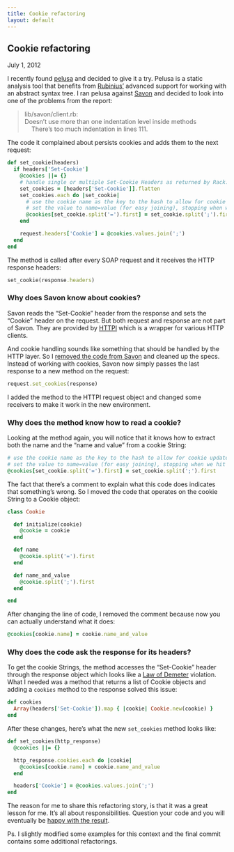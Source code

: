 ```yaml
---
title: Cookie refactoring
layout: default
---
```


Cookie refactoring
------------------

<time datetime="2012-07-01">July 1, 2012</time>

I recently found [pelusa](https://github.com/codegram/pelusa) and decided to give it a try.
Pelusa is a static analysis tool that benefits from [Rubinius’](http://rubini.us) advanced support
for working with an abstract syntax tree. I ran pelusa against [Savon](https://github.com/savonrb/savon)
and decided to look into one of the problems from the report:

> lib/savon/client.rb:  
> Doesn’t use more than one indentation level inside methods  
> &nbsp; &nbsp; There’s too much indentation in lines 111.

The code it complained about persists cookies and adds them to the next request:

``` ruby
def set_cookie(headers)
  if headers['Set-Cookie']
    @cookies ||= {}
    # handle single or multiple Set-Cookie Headers as returned by Rack::Utils::HeaderHash in HTTPI
    set_cookies = [headers['Set-Cookie']].flatten
    set_cookies.each do |set_cookie|
      # use the cookie name as the key to the hash to allow for cookie updates and seperation
      # set the value to name=value (for easy joining), stopping when we hit the Cookie options
      @cookies[set_cookie.split('=').first] = set_cookie.split(';').first
    end

    request.headers['Cookie'] = @cookies.values.join(';')
  end
end
```

The method is called after every SOAP request and it receives the HTTP response headers:

``` ruby
set_cookie(response.headers)
```

### Why does Savon know about cookies?

Savon reads the “Set-Cookie” header from the response and sets the “Cookie” header on the request.
But both request and response are not part of Savon. They are provided by [HTTPI](https://github.com/savonrb/httpi)
which is a wrapper for various HTTP clients.

And cookie handling sounds like something that should be handled by the HTTP layer. So I
[removed the code from Savon](https://github.com/savonrb/savon/commit/92f15f) and cleaned up the
specs. Instead of working with cookies, Savon now simply passes the last response to a new
method on the request:

``` ruby
request.set_cookies(response)
```

I added the method to the HTTPI request object and changed some receivers to make it work in
the new environment. 

### Why does the method know how to read a cookie?

Looking at the method again, you will notice that it knows how to extract both the name and
the “name and value” from a cookie String:

``` ruby
# use the cookie name as the key to the hash to allow for cookie updates and seperation
# set the value to name=value (for easy joining), stopping when we hit the Cookie options
@cookies[set_cookie.split('=').first] = set_cookie.split(';').first
```

The fact that there’s a comment to explain what this code does indicates that something’s
wrong. So I moved the code that operates on the cookie String to a Cookie object:

``` ruby
class Cookie

  def initialize(cookie)
    @cookie = cookie
  end

  def name
    @cookie.split('=').first
  end

  def name_and_value
    @cookie.split(';').first
  end

end
```

After changing the line of code, I removed the comment because now you can actually
understand what it does:

``` ruby
@cookies[cookie.name] = cookie.name_and_value
```

### Why does the code ask the response for its headers?

To get the cookie Strings, the method accesses the “Set-Cookie” header through the
response object which looks like a [Law of Demeter](http://www.clean-code-developer.de/Law-of-Demeter.ashx)
violation. What I needed was a method that returns a list of Cookie objects and
adding a `cookies` method to the response solved this issue:

``` ruby
def cookies
  Array(headers['Set-Cookie']).map { |cookie| Cookie.new(cookie) }
end
```

After these changes, here’s what the new `set_cookies` method looks like:

``` ruby
def set_cookies(http_response)
  @cookies ||= {}

  http_response.cookies.each do |cookie|
    @cookies[cookie.name] = cookie.name_and_value
  end

  headers['Cookie'] = @cookies.values.join(';')
end
```

The reason for me to share this refactoring story, is that it was a great lesson for me.
It’s all about responsibilities. Question your code and you will eventually be
[happy with the result](https://github.com/savonrb/httpi/commit/a9e449).


Ps. I slightly modified some examples for this context and the final commit contains
some additional refactorings.
